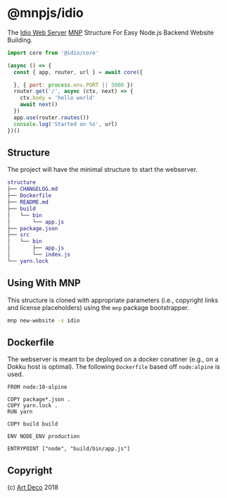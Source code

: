 # @mnpjs/idio

The [Idio Web Server](https://github.com/idiocc/core) [MNP](https://mnpjs.org) Structure For Easy Node.js Backend Website Building.

```js
import core from '@idio/core'

(async () => {
  const { app, router, url } = await core({

  }, { port: process.env.PORT || 5000 })
  router.get('/', async (ctx, next) => {
    ctx.body = 'hello world'
    await next()
  })
  app.use(router.routes())
  console.log('Started on %s', url)
})()
```

## Structure

The project will have the minimal structure to start the webserver.

```m
structure
├── CHANGELOG.md
├── Dockerfile
├── README.md
├── build
│   └── bin
│       └── app.js
├── package.json
├── src
│   └── bin
│       ├── app.js
│       └── index.js
└── yarn.lock
```

## Using With MNP

This structure is cloned with appropriate parameters (i.e., copyright links and license placeholders) using the `mnp` package bootstrapper.

```sh
mnp new-website -s idio
```

## Dockerfile

The webserver is meant to be deployed on a docker conatiner (e.g., on a Dokku host is optimal). The following `Dockerfile` based off `node:alpine` is used.

```
FROM node:10-alpine

COPY package*.json .
COPY yarn.lock .
RUN yarn

COPY build build

ENV NODE_ENV production

ENTRYPOINT ["node", "build/bin/app.js"]
```

## Copyright

(c) [Art Deco][1] 2018

[1]: https://artd.eco